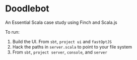# Doodlebot

An Essential Scala case study using Finch and Scala.js

To run:

1. Build the UI. From `sbt`, `project ui` and `fastOptJS`
2. Hack the paths in `server.scala` to point to your file system
3. From `sbt`, `project server`, `console`, and `server`
